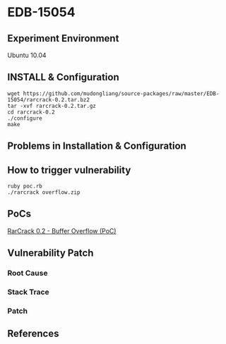 # EDB-15054

## Experiment Environment

Ubuntu 10.04

## INSTALL & Configuration

```
wget https://github.com/mudongliang/source-packages/raw/master/EDB-15054/rarcrack-0.2.tar.bz2
tar -xvf rarcrack-0.2.tar.gz
cd rarcrack-0.2
./configure
make
```

## Problems in Installation & Configuration


## How to trigger vulnerability

```
ruby poc.rb
./rarcrack overflow.zip
```

## PoCs

[RarCrack 0.2 - Buffer Overflow (PoC)](https://www.exploit-db.com/exploits/15054/)

## Vulnerability Patch

### Root Cause

### Stack Trace

### Patch

## References
